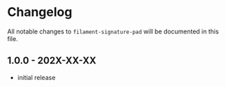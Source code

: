 # Changelog

All notable changes to `filament-signature-pad` will be documented in this file.

## 1.0.0 - 202X-XX-XX

- initial release
